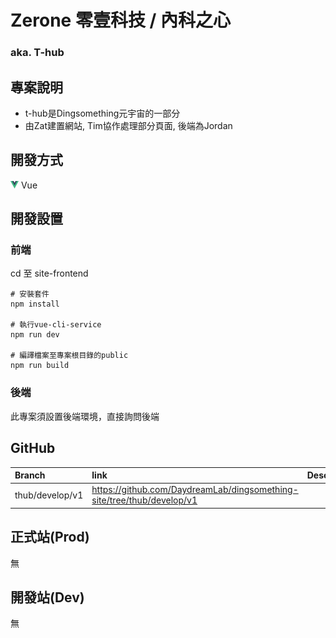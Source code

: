 # Zerone 零壹科技 / 內科之心
### aka. T-hub

## 專案說明
- t-hub是Dingsomething元宇宙的一部分
- 由Zat建置網站, Tim協作處理部分頁面, 後端為Jordan


## 開發方式
![vue](../assets/image/icon/vue.png) Vue


## 開發設置

### 前端

cd 至 site-frontend
```
# 安裝套件
npm install

# 執行vue-cli-service
npm run dev

# 編譯檔案至專案根目錄的public
npm run build
```

### 後端

此專案須設置後端環境，直接詢問後端


## GitHub
Branch            | link                                                                       | Description
:---------------- | :------------------------------------------------------------------------- | :---
thub/develop/v1   | https://github.com/DaydreamLab/dingsomething-site/tree/thub/develop/v1     |


## 正式站(Prod)
無


## 開發站(Dev)
無
